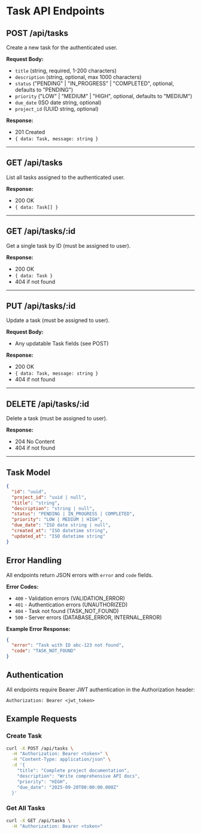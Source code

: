 # Task API Endpoints

## POST /api/tasks
Create a new task for the authenticated user.

**Request Body:**
- `title` (string, required, 1-200 characters)
- `description` (string, optional, max 1000 characters)
- `status` ("PENDING" | "IN_PROGRESS" | "COMPLETED", optional, defaults to "PENDING")
- `priority` ("LOW" | "MEDIUM" | "HIGH", optional, defaults to "MEDIUM")
- `due_date` (ISO date string, optional)
- `project_id` (UUID string, optional)

**Response:**
- 201 Created
- `{ data: Task, message: string }`

---

## GET /api/tasks
List all tasks assigned to the authenticated user.

**Response:**
- 200 OK
- `{ data: Task[] }`

---

## GET /api/tasks/:id
Get a single task by ID (must be assigned to user).

**Response:**
- 200 OK
- `{ data: Task }`
- 404 if not found

---

## PUT /api/tasks/:id
Update a task (must be assigned to user).

**Request Body:**
- Any updatable Task fields (see POST)

**Response:**
- 200 OK
- `{ data: Task, message: string }`
- 404 if not found

---

## DELETE /api/tasks/:id
Delete a task (must be assigned to user).

**Response:**
- 204 No Content
- 404 if not found

---

## Task Model
```json
{
  "id": "uuid",
  "project_id": "uuid | null",
  "title": "string",
  "description": "string | null",
  "status": "PENDING | IN_PROGRESS | COMPLETED",
  "priority": "LOW | MEDIUM | HIGH",
  "due_date": "ISO date string | null",
  "created_at": "ISO datetime string",
  "updated_at": "ISO datetime string"
}
```

## Error Handling
All endpoints return JSON errors with `error` and `code` fields.

**Error Codes:**
- `400` - Validation errors (VALIDATION_ERROR)
- `401` - Authentication errors (UNAUTHORIZED)
- `404` - Task not found (TASK_NOT_FOUND)
- `500` - Server errors (DATABASE_ERROR, INTERNAL_ERROR)

**Example Error Response:**
```json
{
  "error": "Task with ID abc-123 not found",
  "code": "TASK_NOT_FOUND"
}
```

## Authentication
All endpoints require Bearer JWT authentication in the Authorization header:
```
Authorization: Bearer <jwt_token>
```

## Example Requests

### Create Task
```bash
curl -X POST /api/tasks \
  -H "Authorization: Bearer <token>" \
  -H "Content-Type: application/json" \
  -d '{
    "title": "Complete project documentation",
    "description": "Write comprehensive API docs",
    "priority": "HIGH",
    "due_date": "2025-09-20T00:00:00.000Z"
  }'
```

### Get All Tasks
```bash
curl -X GET /api/tasks \
  -H "Authorization: Bearer <token>"
```
